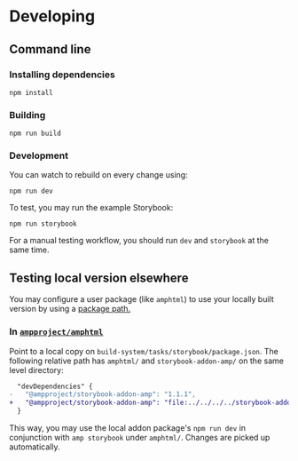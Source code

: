 # Developing

## Command line

### Installing dependencies

```console
npm install
```

### Building

```console
npm run build
```

### Development

You can watch to rebuild on every change using:

```console
npm run dev
```

To test, you may run the example Storybook:

```console
npm run storybook
```

For a manual testing workflow, you should run `dev` and `storybook` at the same time.

## Testing local version elsewhere

You may configure a user package (like `amphtml`) to use your locally built version by using a [package path.](https://docs.npmjs.com/cli/v7/configuring-npm/package-json#local-paths)

### In [`ampproject/amphtml`](https://github.com/ampproject/amphtml/)

Point to a local copy on `build-system/tasks/storybook/package.json`. The following relative path has `amphtml/` and `storybook-addon-amp/` on the same level directory:

```diff
  "devDependencies" {
-   "@ampproject/storybook-addon-amp": "1.1.1",
+   "@ampproject/storybook-addon-amp": "file:../../../../storybook-addon-amp",
  }
```

This way, you may use the local addon package's `npm run dev` in conjunction with `amp storybook` under `amphtml/`. Changes are picked up automatically.
